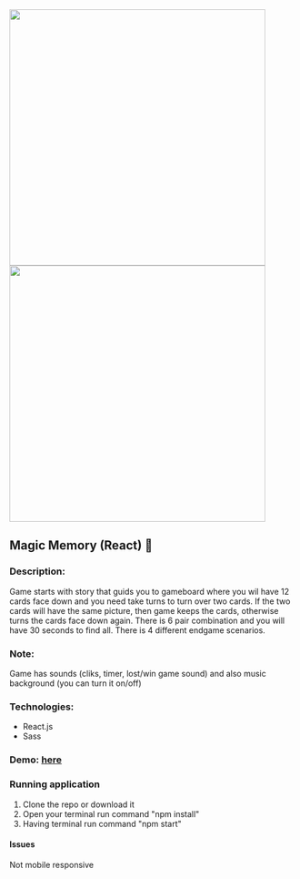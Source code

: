 <img src="https://user-images.githubusercontent.com/102720711/205870890-b0ce68aa-c905-4901-b218-ec120e5b8627.png" width = "450"  />
<img src="https://user-images.githubusercontent.com/102720711/205872749-bc5a58cc-a3dc-43f1-a39b-fde58fcdee8e.png" width = "450"  />

## Magic Memory (React) :crystal_ball:
### Description: 
Game starts with story that guids you to gameboard where you wil have 12 cards face down and you need take turns to turn over two cards. If the two cards will have the same picture, then game keeps the cards,
otherwise turns the cards face down again. There is 6 pair combination and you will have 30 seconds to find all. There is 4 different  endgame scenarios.</br>

### Note: 
Game has sounds (cliks, timer, lost/win game sound) and also music background (you can turn it on/off)

### Technologies:
- React.js
- Sass

### Demo: [here](https://magic-memory-ldz0.onrender.com) </br>

### Running application
1. Clone the repo or download it
2. Open your terminal  run command "npm install" 
3. Having terminal run command "npm start"

#### Issues
Not mobile responsive
